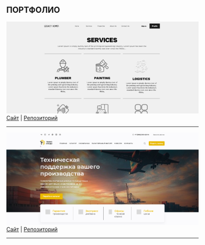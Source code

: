 ## ПОРТФОЛИО
![LegacyHome](Legacyhomes.png)
[Сайт](https://raevmaksim.github.io/LegacyHomes-Gulp-/#)  |  [Репозиторий](https://github.com/raevmaksim/LegacyHomes-Gulp-)
***
![ТехноПрофи](tehnoprofi.png)
[Сайт](https://raevmaksim.github.io/TehnoProfi/)  |  [Репозиторий](https://github.com/raevmaksim/TehnoProfi)
***

